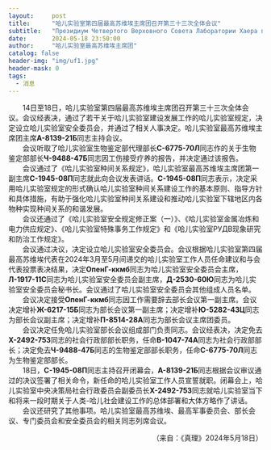 ```yaml
---
layout:     post
title:      "哈儿实验室第四届最高苏维埃主席团召开第三十三次全体会议"
subtitle:   "Президиум Четвертого Верховного Совета Лаборатории Хаера провел свое тридцать третье пленарное заседание"
date:       2024-05-18 23:50:00
author:     "哈儿实验室最高苏维埃主席团"
catalog: false
header-img: "img/uf1.jpg"
header-mask: 0
tags:
  - 消息
---
```


&emsp;&emsp;14日至18日，哈儿实验室第四届最高苏维埃主席团召开第三十三次全体会议。会议经表决，通过了若干关于哈儿实验室建设发展工作的哈儿实验室规定，决定设立哈儿实验室安全委员会，并通过了相关人事决定。哈儿实验室最高苏维埃主席团主席**А-8139-21Б**同志主持会议。  
&emsp;&emsp;会议听取了哈儿实验室生物鉴定部代理部长**С-6775-70Л**同志作的关于生物鉴定部部长**Ч-9488-47Б**同志因工伤接受疗养的报告，并决定通过该报告。  
&emsp;&emsp;会议通过了《哈儿实验室种间关系规定》，哈儿实验室最高苏维埃主席团第一副主席**С-1945-08П**同志就此向会议发表讲话。**С-1945-08П**同志表示，决定采用哈儿实验室规定的形式确认哈儿实验室种间关系建设工作的基本原则、指导方针和具体措施，有助于强化哈儿实验室种间关系建设和推动哈儿实验室下辖地区内各物种实现种间关系的和谐发展。  
&emsp;&emsp;会议还通过了《哈儿实验室安全规定修正案（一）》、《哈儿实验室金属冶炼和电力供应规定》、《哈儿实验室特殊事务工作规定》和《哈儿实验室РУДВ现象研究和防治工作规定》。  
&emsp;&emsp;会议通过决议，决定设立哈儿实验室安全委员会。会议根据哈儿实验室第四届最高苏维埃代表在2024年3月至5月间递交的哈儿实验室工作人员任命建议和与会代表投票表决结果，决定**ОпенГ-ккмб**同志为哈儿实验室安全委员会主席，**Л-1917-11С**同志为哈儿实验室安全委员会副主席，**Д-2530-60Ю**同志为哈儿实验室安全委员会秘书长。会议通过了哈儿实验室安全委员会其他组成人员名单。  
&emsp;&emsp;会议决定接受**ОпенГ-ккмб**同志因工作需要辞去部长会议第一副主席。会议决定增补**Ж-6217-15Б**同志为部长会议第一副主席；决定增补**Ю-5282-43Ц**同志为部长会议副主席；决定增补**П-8514-28А**同志为部长会议主席团委员。  
&emsp;&emsp;会议决定任免哈儿实验室部长会议组成部门负责同志。会议经表决，决定免去**Х-2492-75З**同志的社会行政部部长职务，任命**В-1047-74А**同志为社会行政部部长；决定免去**Ч-9488-47Б**同志的生物鉴定部部长职务，任命**С-6775-70Л**同志为生物鉴定部部长。  
&emsp;&emsp;18日，**С-1945-08П**同志主持召开闭幕会，**А-8139-21Б**同志根据会议审议通过的决议签署了相关命令，新任命的哈儿实验室工作人员宣誓就职。闭幕会上，哈儿实验室中央决策局社会行政委员会副委员长**Х-2492-75З**同志就哈儿实验室当下和将来一段时期关于人类-哈儿社会建设工作的总体部署和大体方略作了讲话。  
&emsp;&emsp;会议还研究了其他事项。哈儿实验室最高苏维埃、最高军事委员会、部长会议、专门委员会和安全委员会的相关同志列席会议。
<div style="text-align: right">（来自：《真理》2024年5月18日）</div>